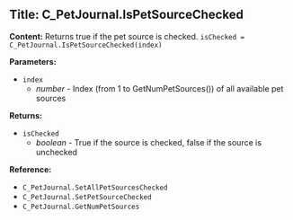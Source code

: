 ## Title: C_PetJournal.IsPetSourceChecked

**Content:**
Returns true if the pet source is checked.
`isChecked = C_PetJournal.IsPetSourceChecked(index)`

**Parameters:**
- `index`
  - *number* - Index (from 1 to GetNumPetSources()) of all available pet sources

**Returns:**
- `isChecked`
  - *boolean* - True if the source is checked, false if the source is unchecked

**Reference:**
- `C_PetJournal.SetAllPetSourcesChecked`
- `C_PetJournal.SetPetSourceChecked`
- `C_PetJournal.GetNumPetSources`